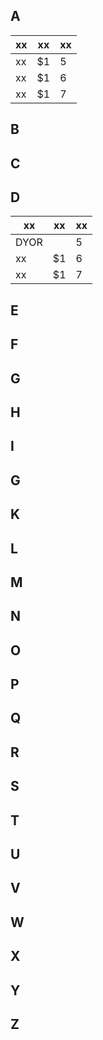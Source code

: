 ## A
xx | xx |  xx  
-|-|-
xx | $1 | 5 |
xx | $1 | 6 |
xx | $1 | 7 |
## B
## C
## D
xx | xx |  xx  
-|-|-
DYOR |  | 5 |
xx | $1 | 6 |
xx | $1 | 7 |
## E
## F
## G
## H
## I
## G
## K
## L
## M
## N
## O
## P
## Q
## R
## S
## T
## U
## V
## W
## X
## Y
## Z